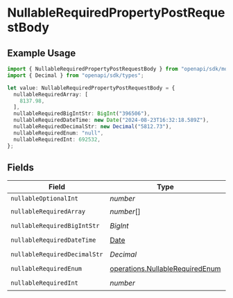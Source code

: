 # NullableRequiredPropertyPostRequestBody

## Example Usage

```typescript
import { NullableRequiredPropertyPostRequestBody } from "openapi/sdk/models/operations";
import { Decimal } from "openapi/sdk/types";

let value: NullableRequiredPropertyPostRequestBody = {
  nullableRequiredArray: [
    8137.98,
  ],
  nullableRequiredBigIntStr: BigInt("396506"),
  nullableRequiredDateTime: new Date("2024-08-23T16:32:18.589Z"),
  nullableRequiredDecimalStr: new Decimal("5812.73"),
  nullableRequiredEnum: "null",
  nullableRequiredInt: 692532,
};
```

## Fields

| Field                                                                                         | Type                                                                                          | Required                                                                                      | Description                                                                                   |
| --------------------------------------------------------------------------------------------- | --------------------------------------------------------------------------------------------- | --------------------------------------------------------------------------------------------- | --------------------------------------------------------------------------------------------- |
| `nullableOptionalInt`                                                                         | *number*                                                                                      | :heavy_minus_sign:                                                                            | N/A                                                                                           |
| `nullableRequiredArray`                                                                       | *number*[]                                                                                    | :heavy_check_mark:                                                                            | N/A                                                                                           |
| `nullableRequiredBigIntStr`                                                                   | *BigInt*                                                                                      | :heavy_check_mark:                                                                            | N/A                                                                                           |
| `nullableRequiredDateTime`                                                                    | [Date](https://developer.mozilla.org/en-US/docs/Web/JavaScript/Reference/Global_Objects/Date) | :heavy_check_mark:                                                                            | N/A                                                                                           |
| `nullableRequiredDecimalStr`                                                                  | *Decimal*                                                                                     | :heavy_check_mark:                                                                            | N/A                                                                                           |
| `nullableRequiredEnum`                                                                        | [operations.NullableRequiredEnum](../../../sdk/models/operations/nullablerequiredenum.md)     | :heavy_check_mark:                                                                            | N/A                                                                                           |
| `nullableRequiredInt`                                                                         | *number*                                                                                      | :heavy_check_mark:                                                                            | N/A                                                                                           |